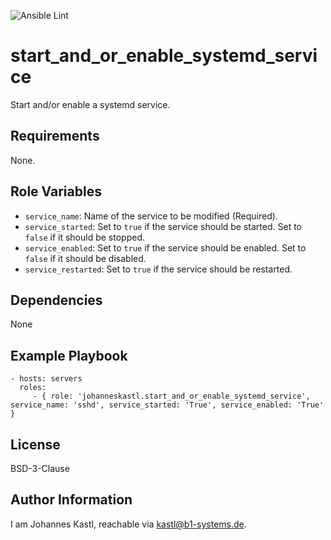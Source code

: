 ![Ansible Lint](https://github.com/johanneskastl/ansible-role-start_and_or_enable_systemd_service/workflows/Ansible%20Lint/badge.svg)

start_and_or_enable_systemd_service
=========

Start and/or enable a systemd service.

Requirements
------------

None.

Role Variables
--------------

- `service_name`: Name of the service to be modified (Required).
- `service_started`: Set to `true` if the service should be started. Set to `false` if it should be stopped.
- `service_enabled`: Set to `true` if the service should be enabled. Set to `false` if it should be disabled.
- `service_restarted`: Set to `true` if the service should be restarted.

Dependencies
------------

None

Example Playbook
----------------

    - hosts: servers
      roles:
         - { role: 'johanneskastl.start_and_or_enable_systemd_service', service_name: 'sshd', service_started: 'True', service_enabled: 'True' }

License
-------

BSD-3-Clause

Author Information
------------------

I am Johannes Kastl, reachable via kastl@b1-systems.de.
